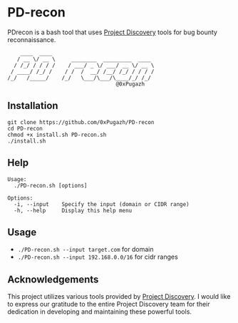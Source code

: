 # PD-recon
PDrecon is a bash tool that uses [Project Discovery](https://github.com/projectdiscovery) tools for bug bounty reconnaissance.
```
    ____  ____                                
   / __ \/ __ \     ________  _________  ____ 
  / /_/ / / / /    / ___/ _ \/ ___/ __ \/ __ \
 / ____/ /_/ /    / /  /  __/ /__/ /_/ / / / /
/_/   /_____/    /_/   \___/\___/\____/_/ /_/ 
                                  @0xPugazh
```

## Installation
```
git clone https://github.com/0xPugazh/PD-recon
cd PD-recon
chmod +x install.sh PD-recon.sh
./install.sh
```

## Help
```
Usage:
  ./PD-recon.sh [options]

Options:
  -i, --input    Specify the input (domain or CIDR range)
  -h, --help     Display this help menu
```
## Usage 
+ ``./PD-recon.sh --input target.com`` for domain
+ ``./PD-recon.sh --input 192.168.0.0/16`` for cidr ranges

## Acknowledgements
This project utilizes various tools provided by [Project Discovery](https://github.com/projectdiscovery). I would like to express our gratitude to the entire Project Discovery team for their dedication in developing and maintaining these powerful tools.
